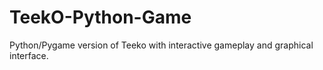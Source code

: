 # TeekO-Python-Game
Python/Pygame version of Teeko with interactive gameplay and graphical interface.
